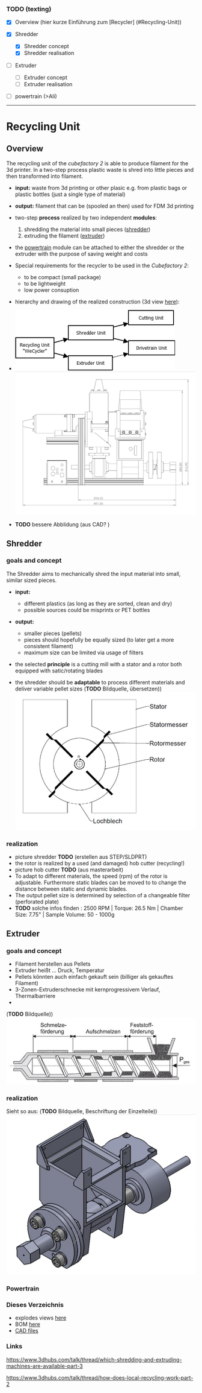 ### TODO (texting)
+ [x] Overview (hier kurze Einführung zum [Recycler] (#Recycling-Unit))
+ [x] Shredder
	+ [x] Shredder concept
	+ [x] Shredder realisation
+ [ ] Extruder
	+ [ ] Extruder concept
	+ [ ] Extruder realisation
+ [ ] powertrain (>Ali)

 
-------------------------------------------


# Recycling Unit
## Overview

 The recycling unit of the _cubefactory 2_ is able to produce filament for the 3d printer. In a two-step process plastic waste is shred into little pieces and then transformed into filament.

+ __input:__ waste from 3d printing or other plasic e.g. from plastic bags or plastic bottles (just a single type of material)

+ __output:__ filament that can be (spooled an then) used for FDM 3d printing 

+ two-step __process__ realized by two independent __modules__: 
	1. shredding the material into small pieces ([shredder](#Shredder)) 
	2. extruding the filament ([extruder](#Extruder))

+ the [powertrain](#Power) module can be attached to either the shredder or the extruder with the purpose of saving weight and costs

+ Special requirements for the recycler to be used in the _Cubefactory 2_:
	+ to be compact (small package)
	+ to be lightweight
	+ low power consuption 

+ hierarchy and drawing of the realized construction (3d view [here](CAD\WeCycler\Extrudergruppe\Extrudergruppe_STL\Baugruppe)):

+ ![Overview Structure of Repo and Construction](images/WeCycler_structure.png)
![Bild Zeichnung WeCycler](images/WeCycler_drawing.jpg)
+ __TODO__ bessere Abblidung (aus CAD? )

## Shredder <a name="Shredder"></a>
### goals and concept
The Shredder aims to mechanically shred the input material into small, similar sized pieces.

+ __input:__ 
	+ different plastics (as long as they are sorted, clean and dry)
	+ possible sources could be misprints or PET bottles
+ __output:__
	+ smaller pieces (pellets)
	+ pieces should hopefully be equally sized (to later get a more consistent filament)
	+ maximum size can be limited via usage of filters
	
+ the selected __principle__ is a cutting mill with a stator and a rotor both equipped with satic/rotating blades 
+ the shredder should be __adaptable__ to process different materials and deliver variable pellet sizes
(__TODO__ Bildquelle, übersetzen))![Schneidmühle Prinzipskizze](images/Schneidmuehle_prinzip_quelle.jpg)


### realization
+ picture shredder __TODO__ (erstellen aus STEP/SLDPRT)
+ the rotor is realized by a used (and damaged) hob cutter  (recycling!) 
+ picture hob cutter __TODO__ (aus masterarbeit)
+ To adapt to different materials, the speed (rpm) of the rotor is adjustable. Furthermore static blades can be moved to to change the distance between static and dynamic blades.
+ The output pellet size is determined by selection of a changeable filter (perforated plate)
+ __TODO__ solche infos finden :
 2500 RPM | Torque: 26.5 Nm | Chamber Size: 7.75" | Sample Volume: 50 - 1000g
 
## Extruder <a name="Extruder"></a>
### goals and concept

* Filament herstellen aus Pellets
* Extruder heißt ... Druck, Temperatur
* Pellets könnten auch einfach gekauft sein (billiger als gekauftes Filament)
* 3-Zonen-Extruderschnecke mit kernprogressivem Verlauf, Thermalbarriere
* 
(__TODO__ Bildquelle))![Extruder Prinzipskizze](images/Extruderschema.jpg)

### realization 
Sieht so aus: (__TODO__ Bildquelle, Beschriftung der Einzelteile))![Extrudergruppe](images/Extruderbaugruppe.jpg)

### Powertrain <a name="Power"></a>

### Dieses Verzeichnis
+  explodes views [here](images/exploded_view)
+  BOM [here](BOM)
+  [CAD files](CAD)

### Links
https://www.3dhubs.com/talk/thread/which-shredding-and-extruding-machines-are-available-part-3

https://www.3dhubs.com/talk/thread/how-does-local-recycling-work-part-2
